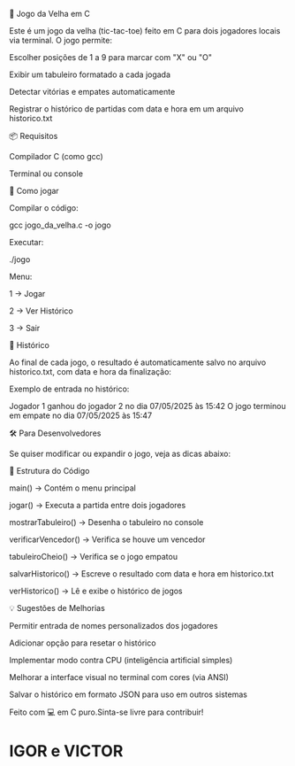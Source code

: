 🎩 Jogo da Velha em C

Este é um jogo da velha (tic-tac-toe) feito em C para dois jogadores locais via terminal. O jogo permite:

Escolher posições de 1 a 9 para marcar com "X" ou "O"

Exibir um tabuleiro formatado a cada jogada

Detectar vitórias e empates automaticamente

Registrar o histórico de partidas com data e hora em um arquivo historico.txt

📦 Requisitos

Compilador C (como gcc)

Terminal ou console

🚀 Como jogar

Compilar o código:

gcc jogo_da_velha.c -o jogo

Executar:

./jogo

Menu:

1 → Jogar

2 → Ver Histórico

3 → Sair

📄 Histórico

Ao final de cada jogo, o resultado é automaticamente salvo no arquivo historico.txt, com data e hora da finalização:

Exemplo de entrada no histórico:

Jogador 1 ganhou do jogador 2 no dia 07/05/2025 às 15:42
O jogo terminou em empate no dia 07/05/2025 às 15:47

🛠️ Para Desenvolvedores

Se quiser modificar ou expandir o jogo, veja as dicas abaixo:

🧱 Estrutura do Código

main() → Contém o menu principal

jogar() → Executa a partida entre dois jogadores

mostrarTabuleiro() → Desenha o tabuleiro no console

verificarVencedor() → Verifica se houve um vencedor

tabuleiroCheio() → Verifica se o jogo empatou

salvarHistorico() → Escreve o resultado com data e hora em historico.txt

verHistorico() → Lê e exibe o histórico de jogos

💡 Sugestões de Melhorias

Permitir entrada de nomes personalizados dos jogadores

Adicionar opção para resetar o histórico

Implementar modo contra CPU (inteligência artificial simples)

Melhorar a interface visual no terminal com cores (via ANSI)

Salvar o histórico em formato JSON para uso em outros sistemas

Feito com 💻 em C puro.Sinta-se livre para contribuir!

# IGOR e VICTOR

